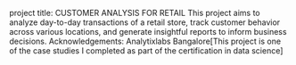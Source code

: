 project title: CUSTOMER ANALYSIS FOR RETAIL
This project aims to analyze day-to-day transactions of a retail store, track customer behavior across various locations, and generate insightful reports to inform business decisions.
Acknowledgements: Analytixlabs Bangalore[This project is one of the case studies I completed as part of the certification in data science]
